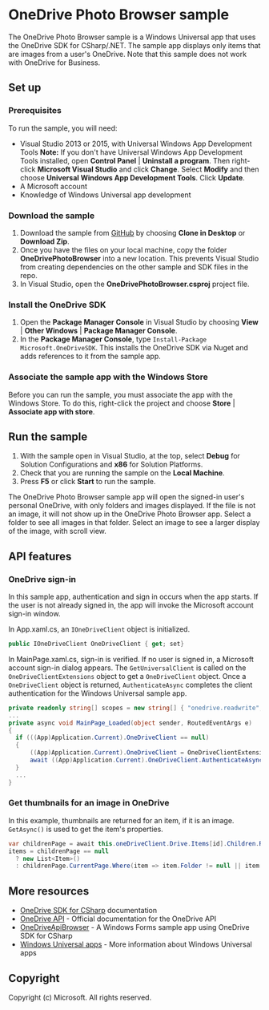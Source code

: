 # OneDrive Photo Browser sample

The OneDrive Photo Browser sample is a Windows Universal app that uses the OneDrive SDK for CSharp/.NET. 
The sample app displays only items that are images from a user's OneDrive. Note that this sample does not work with OneDrive for Business.

## Set up

### Prerequisites

To run the sample, you will need: 

* Visual Studio 2013 or 2015, with Universal Windows App Development Tools **Note:** If you don't have Universal Windows App Development Tools installed, open **Control Panel** | **Uninstall a program**. Then right-click **Microsoft Visual Studio** and click **Change**. Select **Modify** and then choose **Universal Windows App Development Tools**. Click **Update**.
* A Microsoft account
* Knowledge of Windows Universal app development

### Download the sample

1. Download the sample from [GitHub](https://github.com/OneDrive/onedrive-sdk-csharp) by choosing **Clone in Desktop** or **Download Zip**. 
2. Once you have the files on your local machine, copy the folder **OneDrivePhotoBrowser** into a new location. This prevents Visual Studio from creating dependencies on the other sample and SDK files in the repo.
3. In Visual Studio, open the **OneDrivePhotoBrowser.csproj** project file.

### Install the OneDrive SDK

1. Open the **Package Manager Console** in Visual Studio by choosing **View** | **Other Windows** | **Package Manager Console**.
2. In the **Package Manager Console**, type `Install-Package Microsoft.OneDriveSDK`. This installs the OneDrive SDK via Nuget and adds references to it from the sample app.

### Associate the sample app with the Windows Store

Before you can run the sample, you must associate the app with the Windows Store. To do this, right-click the project and choose **Store** | **Associate app with store**.

## Run the sample

1. With the sample open in Visual Studio, at the top, select **Debug** for Solution Configurations and **x86** for Solution Platforms. 
2. Check that you are running the sample on the **Local Machine**.
3. Press **F5** or click **Start** to run the sample.

The OneDrive Photo Browser sample app will open the signed-in user's personal OneDrive, with only folders and images displayed. If the file is not an image, it will not show up in the OneDrive Photo Browser app. Select a folder to see all images in that folder. Select an image to see a larger display of the image, with scroll view.

## API features

### OneDrive sign-in

In this sample app, authentication and sign in occurs when the app starts. If the user is not already signed in, the app will invoke the Microsoft account sign-in window.

In App.xaml.cs, an `IOneDriveClient` object is initialized.
```csharp
public IOneDriveClient OneDriveClient { get; set}
```
In MainPage.xaml.cs, sign-in is verified. If no user is signed in, a Microsoft account sign-in dialog appears. The `GetUniversalClient` is called on the `OneDriveClientExtensions` object to get a `OneDriveClient` object. Once a `OneDriveClient` object is returned, `AuthenticateAsync` completes the client authentication for the Windows Universal sample app.
```csharp
private readonly string[] scopes = new string[] { "onedrive.readwrite", "wl.offline_access", "wl.signin" };
...
private async void MainPage_Loaded(object sender, RoutedEventArgs e)
{
  if (((App)Application.Current).OneDriveClient == null)
  {
      ((App)Application.Current).OneDriveClient = OneDriveClientExtensions.GetUniversalClient(this.scopes);
      await ((App)Application.Current).OneDriveClient.AuthenticateAsync();
  }
  ...
}
```

### Get thumbnails for an image in OneDrive

In this example, thumbnails are returned for an item, if it is an image. `GetAsync()` is used to get the item's properties.
```csharp
var childrenPage = await this.oneDriveClient.Drive.Items[id].Children.Request().Expand("thumbnails").GetAsync();
items = childrenPage == null
  ? new List<Item>()
  : childrenPage.CurrentPage.Where(item => item.Folder != null || item.Image != null);
```

## More resources

* [OneDrive SDK for CSharp](https://github.com/OneDrive/onedrive-sdk-csharp) documentation
* [OneDrive API](https://dev.onedrive.com/) - Official documentation for the OneDrive API
* [OneDriveApiBrowser](https://github.com/OneDrive/onedrive-sdk-csharp/tree/master/samples/OneDriveApiBrowser) - A Windows Forms sample app using OneDrive SDK for CSharp 
* [Windows Universal apps](https://msdn.microsoft.com/en-us/library/windows/apps/dn726767.aspx) - More information about Windows Universal apps

## Copyright

Copyright (c) Microsoft. All rights reserved.
